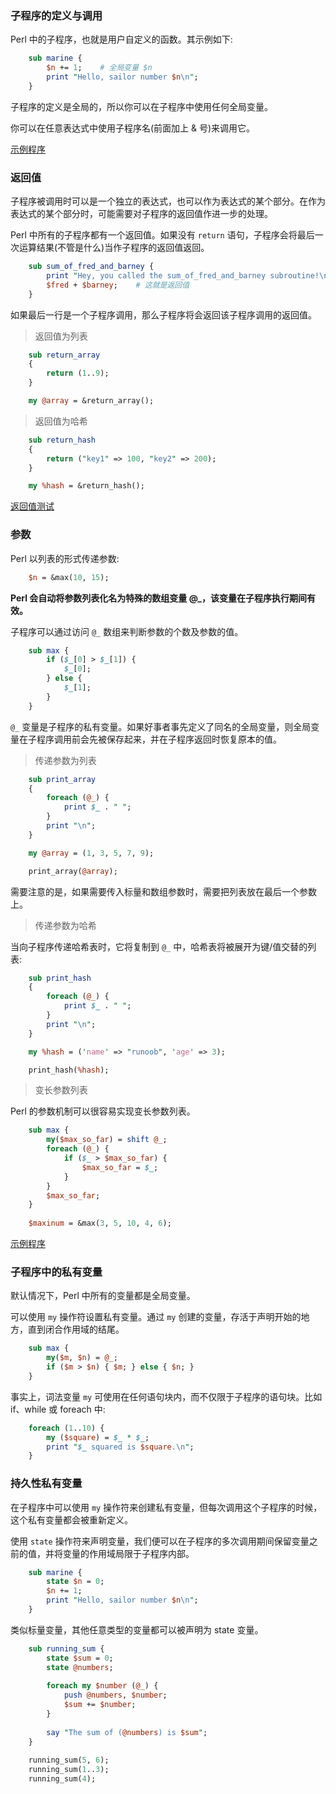 
### 子程序的定义与调用

Perl 中的子程序，也就是用户自定义的函数。其示例如下:
```pl
    sub marine {
        $n += 1;    # 全局变量 $n
        print "Hello, sailor number $n\n";
    }
```

子程序的定义是全局的，所以你可以在子程序中使用任何全局变量。

你可以在任意表达式中使用子程序名(前面加上 & 号)来调用它。

[示例程序](t/03_sub_call.pl)


### 返回值

子程序被调用时可以是一个独立的表达式，也可以作为表达式的某个部分。在作为表达式的某个部分时，可能需要对子程序的返回值作进一步的处理。

Perl 中所有的子程序都有一个返回值。如果没有 `return` 语句，子程序会将最后一次运算结果(不管是什么)当作子程序的返回值返回。
```pl
    sub sum_of_fred_and_barney {
        print "Hey, you called the sum_of_fred_and_barney subroutine!\n";
        $fred + $barney;    # 这就是返回值
    }
```

如果最后一行是一个子程序调用，那么子程序将会返回该子程序调用的返回值。

> 返回值为列表

```pl
    sub return_array
    {
        return (1..9);
    }

    my @array = &return_array();
```


> 返回值为哈希

```pl
    sub return_hash
    {
        return ("key1" => 100, "key2" => 200);
    }

    my %hash = &return_hash();
```

[返回值测试](t/03_sub_return.pl)


### 参数

Perl 以列表的形式传递参数:
```pl
    $n = &max(10, 15);
```
**Perl 会自动将参数列表化名为特殊的数组变量 @_，该变量在子程序执行期间有效。**

子程序可以通过访问 `@_` 数组来判断参数的个数及参数的值。
```pl
    sub max {
        if ($_[0] > $_[1]) {
            $_[0];
        } else {
            $_[1];
        }
    }
```

`@_` 变量是子程序的私有变量。如果好事者事先定义了同名的全局变量，则全局变量在子程序调用前会先被保存起来，并在子程序返回时恢复原本的值。

> 传递参数为列表

```pl
    sub print_array
    {
        foreach (@_) {
            print $_ . " ";
        }
        print "\n";
    }

    my @array = (1, 3, 5, 7, 9);

    print_array(@array);
```
需要注意的是，如果需要传入标量和数组参数时，需要把列表放在最后一个参数上。

> 传递参数为哈希

当向子程序传递哈希表时，它将复制到 `@_` 中，哈希表将被展开为键/值交替的列表:
```pl
    sub print_hash
    {
        foreach (@_) {
            print $_ . " ";
        }
        print "\n";
    }

    my %hash = ('name' => "runoob", 'age' => 3);

    print_hash(%hash);
```

> 变长参数列表

Perl 的参数机制可以很容易实现变长参数列表。
```pl
    sub max {
        my($max_so_far) = shift @_;
        foreach (@_) {
            if ($_ > $max_so_far) {
                $max_so_far = $_;
            }
        }
        $max_so_far;
    }
    
    $maxinum = &max(3, 5, 10, 4, 6);
```

[示例程序](t/03_sub_parameter.pl)


### 子程序中的私有变量

默认情况下，Perl 中所有的变量都是全局变量。

可以使用 `my` 操作符设置私有变量。通过 `my` 创建的变量，存活于声明开始的地方，直到闭合作用域的结尾。
```pl
    sub max {
        my($m, $n) = @_;
        if ($m > $n) { $m; } else { $n; }
    }
```

事实上，词法变量 `my` 可使用在任何语句块内，而不仅限于子程序的语句块。比如 if、while 或 foreach 中:
```pl
    foreach (1..10) {
        my ($square) = $_ * $_;
        print "$_ squared is $square.\n";
    }
```

### 持久性私有变量

在子程序中可以使用 `my` 操作符来创建私有变量，但每次调用这个子程序的时候，这个私有变量都会被重新定义。

使用 `state` 操作符来声明变量，我们便可以在子程序的多次调用期间保留变量之前的值，并将变量的作用域局限于子程序内部。
```pl
    sub marine {
        state $n = 0;
        $n += 1;
        print "Hello, sailor number $n\n";
    }
```

类似标量变量，其他任意类型的变量都可以被声明为 state 变量。
```pl
    sub running_sum {
        state $sum = 0;
        state @numbers;
        
        foreach my $number (@_) {
            push @numbers, $number;
            $sum += $number;
        }
        
        say "The sum of (@numbers) is $sum";
    }
    
    running_sum(5, 6);
    running_sum(1..3);
    running_sum(4);
```

